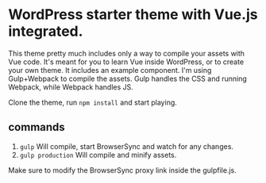 # WordPress starter theme with Vue.js integrated.
This theme pretty much includes only a way to compile your assets with Vue code. 
It's meant for you to learn Vue inside WordPress, or to create your own theme.
It includes an example component. 
I'm using Gulp+Webpack to compile the assets. Gulp handles the CSS and running Webpack, while Webpack handles JS. 

Clone the theme, run ```npm install``` and start playing. 

## commands
1. ``` gulp ``` Will compile, start BrowserSync and watch for any changes.
2. ``` gulp production ``` Will compile and minify assets. 

Make sure to modify the BrowserSync proxy link inside the gulpfile.js. 
